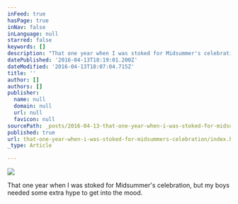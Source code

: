 ```yaml
---
inFeed: true
hasPage: true
inNav: false
inLanguage: null
starred: false
keywords: []
description: "That one year when I was stoked for Midsummer's celebration, but my boys needed some extra hype to get into the mood."
datePublished: '2016-04-13T18:19:01.200Z'
dateModified: '2016-04-13T18:07:04.715Z'
title: ''
author: []
authors: []
publisher:
  name: null
  domain: null
  url: null
  favicon: null
sourcePath: _posts/2016-04-13-that-one-year-when-i-was-stoked-for-midsummers-celebration.md
published: true
url: that-one-year-when-i-was-stoked-for-midsummers-celebration/index.html
_type: Article

---
```

![](https://the-grid-user-content.s3-us-west-2.amazonaws.com/d8e2fcc4-766a-4d10-b74c-c9747a28a7ce.jpg)

That one year when I was stoked for Midsummer's celebration, but my boys needed some extra hype to get into the mood.